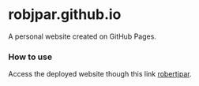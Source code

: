 # robjpar.github.io
A personal website created on GitHub Pages.

### How to use
Access the deployed website though this link [robertjpar](https://robjpar.github.io).